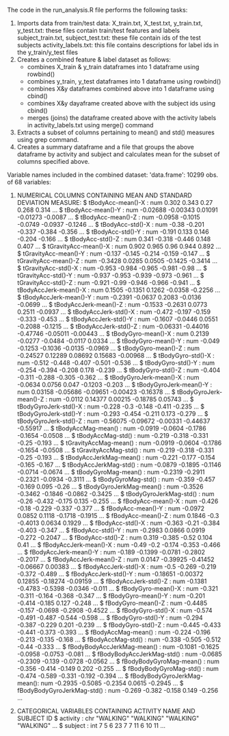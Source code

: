 The code in the run_analysis.R file performs the following tasks:
1. Imports data from train/test data:
   X_train.txt, X_test.txt, y_train.txt, y_test.txt: these files contain train/test features and labels
   subject_train.txt, subject_test.txt: these file contain ids of the test subjects 
   activity_labels.txt: this file contains descriptions for label ids in the y_train/y_test files
2. Creates a combined feature & label dataset as follows:
     - combines X_train & y_train dataframes into 1 dataframe using rowbind()
     - combines y_train, y_test dataframes into 1 dataframe using rowbind()
     - combines  X&y dataframes combined above into 1 dataframe using cbind()
     - combines X&y dayaframe created above with the subject ids using cbind()
     - merges (joins) the dataframe created above with the activity labels in activity_labels.txt using merge() command
3. Extracts a subset of columns pertaining to mean() and std() measures using grep command.
4. Creates a summary dataframe and a file that groups the above dataframe by activity and subject and calculates mean for the subset of columns specified above.

Variable names included in the combined dataset:
'data.frame':	10299 obs. of  68 variables:

1. NUMERICAL COLUMNS CONTAINING MEAN AND STANDARD DEVIATION MEASURE:
 $ tBodyAcc-mean()-X          : num  0.302 0.343 0.27 0.268 0.314 ...
 $ tBodyAcc-mean()-Y          : num  -0.02688 -0.00343 0.01091 -0.01273 -0.0087 ...
 $ tBodyAcc-mean()-Z          : num  -0.0958 -0.1015 -0.0749 -0.0937 -0.1246 ...
 $ tBodyAcc-std()-X           : num  -0.38 -0.201 -0.337 -0.384 -0.356 ...
 $ tBodyAcc-std()-Y           : num  -0.191 0.133 0.146 -0.204 -0.166 ...
 $ tBodyAcc-std()-Z           : num  0.341 -0.318 -0.446 0.148 0.407 ...
 $ tGravityAcc-mean()-X       : num  0.902 0.965 0.96 0.944 0.892 ...
 $ tGravityAcc-mean()-Y       : num  -0.137 -0.145 -0.214 -0.159 -0.147 ...
 $ tGravityAcc-mean()-Z       : num  -0.3428 0.0285 0.0505 -0.1425 -0.3414 ...
 $ tGravityAcc-std()-X        : num  -0.953 -0.984 -0.965 -0.981 -0.98 ...
 $ tGravityAcc-std()-Y        : num  -0.937 -0.953 -0.939 -0.973 -0.961 ...
 $ tGravityAcc-std()-Z        : num  -0.921 -0.99 -0.946 -0.966 -0.941 ...
 $ tBodyAccJerk-mean()-X      : num  0.1505 -0.1351 0.1262 -0.0358 -0.2256 ...
 $ tBodyAccJerk-mean()-Y      : num  -0.2391 -0.0637 0.2083 -0.0136 -0.0699 ...
 $ tBodyAccJerk-mean()-Z      : num  -0.1533 -0.2631 0.0773 0.2511 -0.0937 ...
 $ tBodyAccJerk-std()-X       : num  -0.472 -0.197 -0.159 -0.333 -0.453 ...
 $ tBodyAccJerk-std()-Y       : num  -0.1607 -0.0446 0.0551 -0.2088 -0.1215 ...
 $ tBodyAccJerk-std()-Z       : num  -0.06331 -0.44016 -0.47746 -0.05011 -0.00443 ...
 $ tBodyGyro-mean()-X         : num  0.2139 -0.0277 -0.0484 -0.0117 0.0334 ...
 $ tBodyGyro-mean()-Y         : num  -0.049 -0.1253 -0.1036 -0.0135 -0.0969 ...
 $ tBodyGyro-mean()-Z         : num  -0.24527 0.12289 0.08692 0.15683 -0.00968 ...
 $ tBodyGyro-std()-X          : num  -0.512 -0.448 -0.407 -0.501 -0.536 ...
 $ tBodyGyro-std()-Y          : num  -0.254 -0.394 -0.208 0.178 -0.239 ...
 $ tBodyGyro-std()-Z          : num  -0.404 -0.311 -0.288 -0.305 -0.362 ...
 $ tBodyGyroJerk-mean()-X     : num  -0.0634 0.0756 0.047 -0.1203 -0.203 ...
 $ tBodyGyroJerk-mean()-Y     : num  0.03158 -0.05686 -0.09651 -0.00423 -0.16378 ...
 $ tBodyGyroJerk-mean()-Z     : num  -0.0112 0.14377 0.00215 -0.18785 0.05743 ...
 $ tBodyGyroJerk-std()-X      : num  -0.228 -0.3 -0.148 -0.411 -0.235 ...
 $ tBodyGyroJerk-std()-Y      : num  -0.293 -0.454 -0.211 0.173 -0.279 ...
 $ tBodyGyroJerk-std()-Z      : num  -0.56075 -0.09672 -0.00331 -0.44637 -0.55917 ...
 $ tBodyAccMag-mean()         : num  -0.0919 -0.0604 -0.1786 -0.1654 -0.0508 ...
 $ tBodyAccMag-std()          : num  -0.219 -0.318 -0.331 -0.25 -0.193 ...
 $ tGravityAccMag-mean()      : num  -0.0919 -0.0604 -0.1786 -0.1654 -0.0508 ...
 $ tGravityAccMag-std()       : num  -0.219 -0.318 -0.331 -0.25 -0.193 ...
 $ tBodyAccJerkMag-mean()     : num  -0.221 -0.177 -0.154 -0.165 -0.167 ...
 $ tBodyAccJerkMag-std()      : num  -0.0879 -0.1895 -0.1146 -0.0714 -0.0674 ...
 $ tBodyGyroMag-mean()        : num  -0.2319 -0.2911 -0.2321 -0.0934 -0.3111 ...
 $ tBodyGyroMag-std()         : num  -0.359 -0.457 -0.169 0.095 -0.26 ...
 $ tBodyGyroJerkMag-mean()    : num  -0.3526 -0.3462 -0.1846 -0.0862 -0.3425 ...
 $ tBodyGyroJerkMag-std()     : num  -0.26 -0.432 -0.175 0.135 -0.255 ...
 $ fBodyAcc-mean()-X          : num  -0.426 -0.18 -0.229 -0.337 -0.377 ...
 $ fBodyAcc-mean()-Y          : num  -0.0972 0.0852 0.1118 -0.1718 -0.1915 ...
 $ fBodyAcc-mean()-Z          : num  0.1846 -0.3 -0.4013 0.0634 0.1929 ...
 $ fBodyAcc-std()-X           : num  -0.363 -0.21 -0.384 -0.403 -0.347 ...
 $ fBodyAcc-std()-Y           : num  -0.2983 0.0866 0.0919 -0.272 -0.2047 ...
 $ fBodyAcc-std()-Z           : num  0.319 -0.385 -0.52 0.104 0.41 ...
 $ fBodyAccJerk-mean()-X      : num  -0.49 -0.2 -0.174 -0.353 -0.466 ...
 $ fBodyAccJerk-mean()-Y      : num  -0.189 -0.1399 -0.0781 -0.2802 -0.2017 ...
 $ fBodyAccJerk-mean()-Z      : num  0.0147 -0.39925 -0.41452 -0.06667 0.00383 ...
 $ fBodyAccJerk-std()-X       : num  -0.5 -0.269 -0.219 -0.372 -0.489 ...
 $ fBodyAccJerk-std()-Y       : num  -0.18651 -0.00372 0.12855 -0.18274 -0.09159 ...
 $ fBodyAccJerk-std()-Z       : num  -0.1381 -0.4783 -0.5398 -0.0346 -0.011 ...
 $ fBodyGyro-mean()-X         : num  -0.321 -0.311 -0.164 -0.368 -0.347 ...
 $ fBodyGyro-mean()-Y         : num  -0.201 -0.414 -0.185 0.127 -0.248 ...
 $ fBodyGyro-mean()-Z         : num  -0.4485 -0.157 -0.0698 -0.2908 -0.4522 ...
 $ fBodyGyro-std()-X          : num  -0.574 -0.491 -0.487 -0.544 -0.598 ...
 $ fBodyGyro-std()-Y          : num  -0.294 -0.387 -0.229 0.201 -0.239 ...
 $ fBodyGyro-std()-Z          : num  -0.445 -0.433 -0.441 -0.373 -0.393 ...
 $ fBodyAccMag-mean()         : num  -0.224 -0.196 -0.213 -0.135 -0.168 ...
 $ fBodyAccMag-std()          : num  -0.338 -0.505 -0.512 -0.44 -0.333 ...
 $ fBodyBodyAccJerkMag-mean() : num  -0.1081 -0.1625 -0.0958 -0.0753 -0.081 ...
 $ fBodyBodyAccJerkMag-std()  : num  -0.0685 -0.2309 -0.139 -0.0728 -0.0562 ...
 $ fBodyBodyGyroMag-mean()    : num  -0.356 -0.414 -0.149 0.202 -0.255 ...
 $ fBodyBodyGyroMag-std()     : num  -0.474 -0.589 -0.331 -0.192 -0.394 ...
 $ fBodyBodyGyroJerkMag-mean(): num  -0.2935 -0.5085 -0.2354 0.0615 -0.2945 ...
 $ fBodyBodyGyroJerkMag-std() : num  -0.269 -0.382 -0.158 0.149 -0.256 ...

2. CATEGORICAL VARIABLES CONTAINING ACTIVITY NAME AND SUBJECT ID 
 $ activity                   : chr  "WALKING" "WALKING" "WALKING" "WALKING" ...
 $ subject                    : int  7 5 6 23 7 7 11 6 10 11 ...
